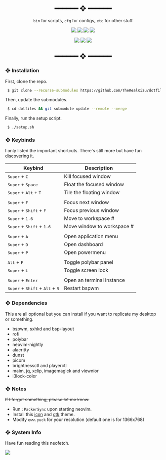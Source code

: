 <h2 align="center"> ━━━━━━  ❖  ━━━━━━ </h2>

<!-- INFO -->
<div align="center">
    <code>bin</code> for scripts,
    <code>cfg</code> for configs,
    <code>etc</code> for other stuff
    <p></p>
    <a href="https://github.com/TheRealKizu/dotfiles/stargazers">
        <img src="https://img.shields.io/github/stars/TheRealKizu/dotfiles?color=%238dc776&labelColor=%23101415&style=flat-square">
    </a>
    <a href="https://github.com/TheRealKizu/dotfiles/network/members/">
        <img src="https://img.shields.io/github/forks/TheRealKizu/dotfiles?color=%2384a0c6&labelColor=%23101415&style=flat-square">
    </a>
    <img src="https://img.shields.io/github/repo-size/TheRealKizu/dotfiles?color=%23e7ac7e&labelColor=%23101415&style=flat-square">
    <a href="https://discord.gg/2RfJb3CVfb">
      <img src="https://img.shields.io/discord/853812920919261235?color=bb8fe5&labelColor=101415&style=flat-square"/>
   </a>
</div>

<p/>

<div align="center">
   <img src="https://cdn.xndr.tech/u/wvsKbbv.png">
   <img src="https://cdn.xndr.tech/u/Mvv46gp.png">
   <img src="https://cdn.xndr.tech/u/UNfAjBB.png">
</div>

<h2 align="center"> ━━━━━━  ❖  ━━━━━━ </h2>

<!--
    Got lazy using tags lol.
 -->

### ❖ Installation

   First, clone the repo.
   ```bash
    $ git clone --recurse-submodules https://github.com/TheRealKizu/dotfiles.git
   ```

   Then, update the submodules.
   ```bash
    $ cd dotfiles && git submodule update --remote --merge
   ```

   Finally, run the setup script.
   ```bash
    $ ./setup.sh
   ```

### ❖ Keybinds

   I only listed the important shortcuts. There's still more but have fun discovering it.

   |                               Keybind                                |         Description         |
   | -------------------------------------------------------------------- | --------------------------- |
   | <kbd>Super</kbd> + <kbd>C</kbd>                                      | Kill focused window         |                                                              |                                                                      |                             |
   | <kbd>Super</kbd> + <kbd>Space</kbd>                                  | Float the focused window    |
   | <kbd>Super</kbd> + <kbd>Alt</kbd> + <kbd>T</kbd>                     | Tile the floating window    |
   |                                                                      |                             |
   | <kbd>Super</kbd> + <kbd>F</kbd>                                      | Focus next window           |
   | <kbd>Super</kbd> + <kbd>Shift</kbd> + <kbd>F</kbd>                   | Focus previous window       |
   | <kbd>Super</kbd> + <kbd>1-6</kbd>                                    | Move to workspace #         |
   | <kbd>Super</kbd> + <kbd>Shift</kbd> + <kbd>1-6</kbd>                 | Move window to workspace #  |
   |                                                                      |                             |
   | <kbd>Super</kbd> + <kbd>A</kbd>                                      | Open application menu       |
   | <kbd>Super</kbd> + <kbd>D</kbd>                                      | Open dashboard              |
   | <kbd>Super</kbd> + <kbd>P</kbd>                                      | Open powermenu              |
   |                                                                      |                             |
   | <kbd>Alt</kbd> + <kbd>F</kbd>                                        | Toggle polybar panel        |
   | <kbd>Super</kbd> + <kbd>L</kbd>                                      | Toggle screen lock          |
   |                                                                      |                             | 
   | <kbd>Super</kbd> + <kbd>Enter</kbd>                                  | Open an terminal instance   |
   | <kbd>Super</kbd> + <kbd>Shift</kbd> + <kbd>Alt</kbd> + <kbd>R</kbd>  | Restart bspwm               |

### ❖ Dependencies

   This are all optional but you can install if you want to replicate my desktop or something.

   * bspwm, sxhkd and bsp-layout
   * rofi
   * polybar
   * neovim-nightly
   * alacritty
   * dunst
   * picom
   * brightnessctl and playerctl
   * maim, jq, xclip, imagemagick and viewnior
   * i3lock-color

### ❖ Notes

   ~~If I forgot something, please let me know.~~ 

   * Run `:PackerSync` upon starting neovim.
   * Install this [icon](https://github.com/zayronxio/Zafiro-icons/) and [gtk](https://github.com/TheRealKizu/gtk3) theme.
   * Modify `eww.yuck` for your resolution (default one is for 1366x768)

### ❖ System Info

   Have fun reading this neofetch.

   <img align="center" src="https://cdn.xndr.tech/u/DUiqR78.png">
